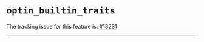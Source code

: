 # `optin_builtin_traits`

The tracking issue for this feature is: [#13231]

[#13231]: https://github.com/rust-lang/rust/issues/13231

------------------------


